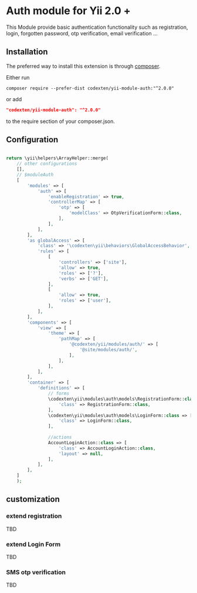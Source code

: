 Auth module for Yii 2.0 +
=========================
This Module provide basic authentication functionality such as registration,
login, forgotten password, otp verification, email verification ...

Installation
------------

The preferred way to install this extension is through [composer](http://getcomposer.org/download/).

Either run

```
composer require --prefer-dist codexten/yii-module-auth:"^2.0.0"
```

or add

```json
"codexten/yii-module-auth": "^2.0.0"
```

to the require section of your composer.json.


Configuration
-------------

```php

return \yii\helpers\ArrayHelper::merge(
    // other configurations
    [],
    // $moduleAuth
    [
        'modules' => [
            'auth' => [
                'enableRegistration' => true,
                'controllerMap' => [
                    'otp' => [
                        'modelClass' => OtpVerificationForm::class,
                    ],
                ],
            ],
        ],
        'as globalAccess' => [
            'class' => '\codexten\yii\behaviors\GlobalAccessBehavior',
            'rules' => [
                [
                    'controllers' => ['site'],
                    'allow' => true,
                    'roles' => ['?'],
                    'verbs' => ['GET'],
                ],
                [
                    'allow' => true,
                    'roles' => ['user'],
                ],
            ],
        ],
        'components' => [
            'view' => [
                'theme' => [
                    'pathMap' => [
                        '@codexten/yii/modules/auth/' => [
                            '@site/modules/auth/',
                        ],
                    ],
                ],
            ],
        ],
        'container' => [
            'definitions' => [
                // forms
                \codexten\yii\modules\auth\models\RegistrationForm::class => [
                    'class' => RegistrationForm::class,
                ],
                \codexten\yii\modules\auth\models\LoginForm::class => [
                    'class' => LoginForm::class,
                ],
                
                //actions
                AccountLoginAction::class => [
                    'class' => AccountLoginAction::class,
                    'layout' => null,
                ],
            ],
        ],
    ]
    );

```

## customization

### extend registration
TBD
### extend Login Form
TBD
### SMS otp verification
TBD
